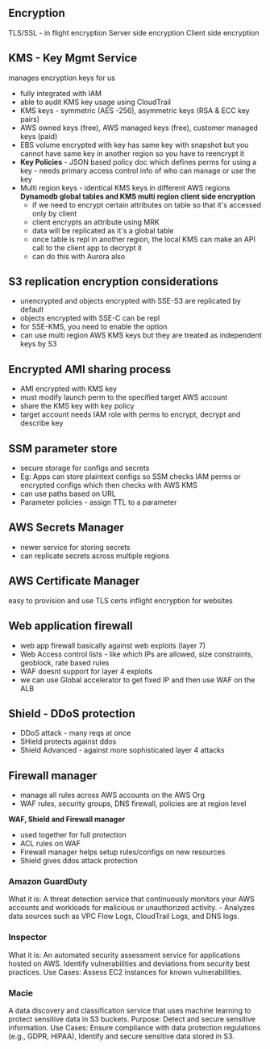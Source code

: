 ## Encryption
TLS/SSL - in flight encryption
Server side encryption
Client side encryption

## KMS - Key Mgmt Service 
manages encryption keys for us
- fully integrated with IAM
- able to audit KMS key usage using CloudTrail
- KMS keys - symmetric (AES -256), asymmetric keys (RSA & ECC key pairs)
- AWS owned keys (free), AWS managed keys (free), customer managed keys (paid)
- EBS volume encrypted with key has same key with snapshot but you cannot have same key in another region so you have to reencrypt it
- **Key Policies** - JSON based policy doc which defines perms for using a key - needs primary access control info of who can manage or use the key
- Multi region keys - identical KMS keys in different AWS regions
**Dynamodb global tables and KMS multi region client side encryption**
  - if we need to encrypt certain attributes on table so that it's accessed only by client
  - client encrypts an attribute using MRK
  - data will be replicated as it's a global table
  - once table is repl in another region, the local KMS can make an API call to the client app to decrypt it
  - can do this with Aurora also
 
## S3 replication encryption considerations
- unencrypted and objects encrypted with SSE-S3 are replicated by default
- objects encrypted with SSE-C can be repl
- for SSE-KMS, you need to enable the option
- can use multi region AWS KMS keys but they are treated as independent keys by S3

## Encrypted AMI sharing process
- AMI encrypted with KMS key
- must modify launch perm to the specified target AWS account
- share the KMS key with key policy
- target account needs IAM role with perms to encrypt, decrypt and describe key

## SSM parameter store
- secure storage for configs and secrets
- Eg: Apps can store plaintext configs so SSM checks IAM perms or encrypted configs which then checks with AWS KMS
- can use paths based on URL
- Parameter policies - assign TTL to a parameter

## AWS Secrets Manager
- newer service for storing secrets
- can replicate secrets across multiple regions

## AWS Certificate Manager
easy to provision and use TLS certs
inflight encryption for websites

## Web application firewall
- web app firewall basically against web exploits (layer 7)
- Web Access control lists - like which IPs are allowed, size constraints, geoblock, rate based rules
- WAF doesnt support for layer 4 exploits
- we can use Global accelerator to get fixed IP and then use WAF on the ALB

## Shield - DDoS protection
- DDoS attack - many reqs at once
- SHield protects against ddos
- Shield Advanced - against more sophisticated layer 4 attacks

## Firewall manager
- manage all rules across AWS accounts on the AWS Org
- WAF rules, security groups, DNS firewall, policies are at region level

**WAF, Shield and Firewall manager**
- used together for full protection
- ACL rules on WAF
- Firewall manager helps setup rules/configs on new resources
- Shield gives ddos attack protection

### Amazon GuardDuty 
What it is: A threat detection service that continuously monitors your AWS accounts and workloads for malicious or unauthorized activity. - Analyzes data sources such as VPC Flow Logs, CloudTrail Logs, and DNS logs.

### Inspector 
What it is: An automated security assessment service for applications hosted on AWS. Identify vulnerabilities and deviations from security best practices. Use Cases:
Assess EC2 instances for known vulnerabilities. 

### Macie
A data discovery and classification service that uses machine learning to protect sensitive data in S3 buckets. Purpose: Detect and secure sensitive information. Use Cases:
Ensure compliance with data protection regulations (e.g., GDPR, HIPAA),
Identify and secure sensitive data stored in S3.
